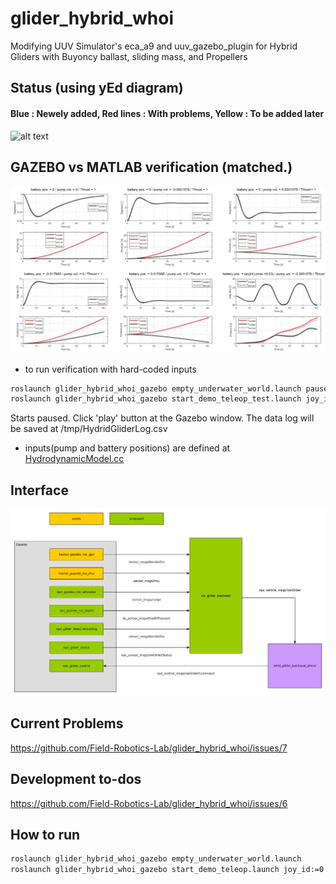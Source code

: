 # glider_hybrid_whoi
Modifying UUV Simulator's eca_a9 and uuv_gazebo_plugin for Hybrid Gliders with Buyoncy ballast, sliding mass, and Propellers

## Status (using yEd diagram)
#### Blue : Newely added,  Red lines : With problems,  Yellow : To be added later
![alt text](https://github.com/woensug-choi/glider_hybrid_whoi/blob/master/DevelopmentDiagram.png?raw=true)

## GAZEBO vs MATLAB verification (matched.)
![alt text](https://github.com/Field-Robotics-Lab/glider_hybrid_whoi/blob/master/CaseAll.PNG?raw=true)
- to run verification with hard-coded inputs
```bash
roslaunch glider_hybrid_whoi_gazebo empty_underwater_world.launch paused:=true
roslaunch glider_hybrid_whoi_gazebo start_demo_teleop_test.launch joy_id:=0
```
Starts paused. Click 'play' button at the Gazebo window. The data log will be saved at /tmp/HydridGliderLog.csv
- inputs(pump and battery positions) are defined at [HydrodynamicModel.cc](https://github.com/Field-Robotics-Lab/glider_hybrid_whoi/blob/1ec945d94cb247c326ee1a9fbc3f55c1383ca161/hybrid_glider_gazebo_plugins/hybrid_glider_gazebo_plugins/src/HydrodynamicModel.cc#L436)

## Interface
![alt text](https://github.com/Field-Robotics-Lab/glider_hybrid_whoi/blob/master/uw_glider_interface.png?raw=true)

## Current Problems
https://github.com/Field-Robotics-Lab/glider_hybrid_whoi/issues/7

## Development to-dos
https://github.com/Field-Robotics-Lab/glider_hybrid_whoi/issues/6

## How to run
```bash
roslaunch glider_hybrid_whoi_gazebo empty_underwater_world.launch
roslaunch glider_hybrid_whoi_gazebo start_demo_teleop.launch joy_id:=0
```
